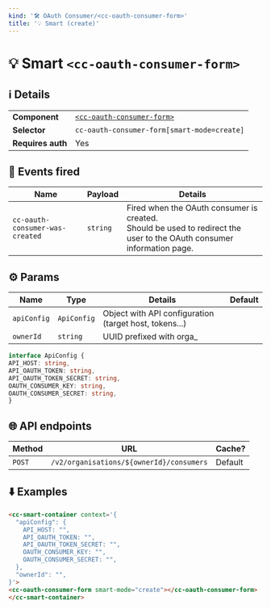 ```yaml
---
kind: '🛠 OAuth Consumer/<cc-oauth-consumer-form>'
title: '💡 Smart (create)'
---
```

# 💡 Smart `<cc-oauth-consumer-form>`

## ℹ️ Details

<table>
<tr><td><strong>Component    </strong> <td><a href="https://www.clever-cloud.com/developers/doc/clever-components/?path=/story/🛠-oauth-consumer-cc-oauth-consumer-form--default-story"><code>&lt;cc-oauth-consumer-form&gt;</code></a>
<tr><td><strong>Selector     </strong> <td><code>cc-oauth-consumer-form[smart-mode=create]</code>
<tr><td><strong>Requires auth</strong> <td>Yes
</table>

## 👋️ Events fired

| Name                            | Payload  | Details                                                                                                                   |
|---------------------------------|----------|---------------------------------------------------------------------------------------------------------------------------|
| `cc-oauth-consumer-was-created` | `string` | Fired when the OAuth consumer is created.<br/>Should be used to redirect the user to the OAuth consumer information page. |


## ⚙️ Params

| Name        | Type         | Details                                                | Default |
|-------------|--------------|--------------------------------------------------------|---------|
| `apiConfig` | `ApiConfig`  | Object with API configuration (target host, tokens...) |         |
| `ownerId`   | `string`     | UUID prefixed with orga_                               |         |

  ```ts
interface ApiConfig {
  API_HOST: string,
  API_OAUTH_TOKEN: string,
  API_OAUTH_TOKEN_SECRET: string,
  OAUTH_CONSUMER_KEY: string,
  OAUTH_CONSUMER_SECRET: string,
}
```

## 🌐 API endpoints

| Method | URL                                       | Cache?  |
|--------|-------------------------------------------|---------|
| `POST` | `/v2/organisations/${ownerId}/consumers`  | Default |

## ⬇️️ Examples

  ```html
<cc-smart-container context='{
    "apiConfig": {
      API_HOST: "",
      API_OAUTH_TOKEN: "",
      API_OAUTH_TOKEN_SECRET: "",
      OAUTH_CONSUMER_KEY: "",
      OAUTH_CONSUMER_SECRET: "",
    },
    "ownerId": "",
}'>
  <cc-oauth-consumer-form smart-mode="create"></cc-oauth-consumer-form>
</cc-smart-container>
```
